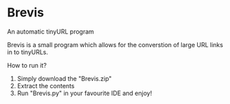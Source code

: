 # Brevis
An automatic tinyURL program


Brevis is a small program which allows for the converstion of large URL links in to tinyURLs.

How to run it?
1. Simply download the "Brevis.zip"
2. Extract the contents
3. Run "Brevis.py" in your favourite IDE and enjoy!

